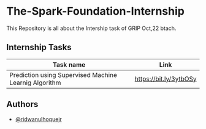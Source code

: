 
# The-Spark-Foundation-Internship 

This Repository is all about the Intership task of GRIP Oct,22 btach.

## Internship Tasks

| Task name            | Link                                                               |
| ----------------- | ------------------------------------------------------------------ |
| Prediction using Supervised Machine Learnig Algorithm | https://bit.ly/3ytbOSy |




## Authors

- [@ridwanulhoquejr](https://github.com/ridwanulhoquejr)

